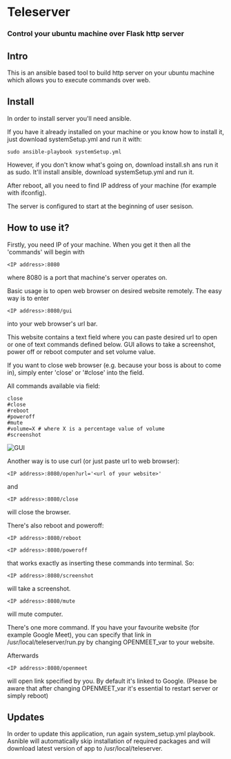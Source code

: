 # Teleserver
### Control your ubuntu machine over Flask http server

## Intro
This is an ansible based tool to build http server on your ubuntu machine
which allows you to execute commands over web.

## Install
In order to install server you'll need ansible.

If you have it already installed on your machine or you know how to install it, just download systemSetup.yml and run it with:
```
sudo ansible-playbook systemSetup.yml
```
However, if you don't know what's going on, download install.sh ans run it as sudo.
It'll install ansible, download systemSetup.yml and run it.

After reboot, all you need to find IP address of your machine (for example with ifconfig).

The server is configured to start at the beginning of user sesison.

## How to use it?

Firstly, you need IP of your machine.
When you get it then all the 'commands' will begin with
```
<IP address>:8080
```
where 8080 is a port that machine's server operates on.

Basic usage is to open web browser on desired website remotely.
The easy way is to enter 
```
<IP address>:8080/gui
```
into your web browser's url bar.

This website contains a text field where you can paste desired url to open or one of text commands defined below.
GUI allows to take a screenshot, power off or reboot computer and set volume value.

If you want to close web browser (e.g. because your boss is about to come in), simply enter 'close' or '#close' into the field.

All commands available via field:
```
close
#close
#reboot
#poweroff
#mute
#volume=X # where X is a percentage value of volume
#screenshot
```
![GUI](https://github.com/Dysproz/teleserver/blob/master/images/gui.png)

Another way is to use curl (or just paste url to web browser):
```
<IP address>:8080/open?url='<url of your website>'
```

and

```
<IP address>:8080/close
```
will close the browser.

There's also reboot and poweroff:

```
<IP address>:8080/reboot
```

```
<IP address>:8080/poweroff
```
that works exactly as inserting these commands into terminal.
So:

```
<IP address>:8080/screenshot
```
will take a screenshot.


```
<IP address>:8080/mute
```
will mute computer.

There's one more command.
If you have your favourite website (for example Google Meet),
you can specify that link in /usr/local/teleserver/run.py by changing OPENMEET_var to your website.

Afterwards

```
<IP address>:8080/openmeet
```
will open link specified by you.
By default it's linked to Google.
(Please be aware that after changing OPENMEET_var it's essential to restart server or simply reboot)

## Updates

In order to update this application, run again system_setup.yml playbook.
Asnible will automatically skip installation of required packages and will download latest version of app to /usr/local/teleserver.
